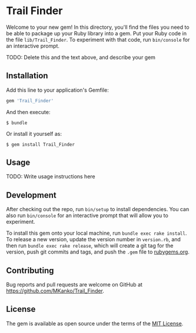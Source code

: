 # Trail Finder

Welcome to your new gem! In this directory, you'll find the files you need to be able to package up your Ruby library into a gem. Put your Ruby code in the file `lib/Trail_Finder`. To experiment with that code, run `bin/console` for an interactive prompt.

TODO: Delete this and the text above, and describe your gem

## Installation

Add this line to your application's Gemfile:

```ruby
gem 'Trail_Finder'
```

And then execute:

    $ bundle

Or install it yourself as:

    $ gem install Trail_Finder

## Usage

TODO: Write usage instructions here

## Development

After checking out the repo, run `bin/setup` to install dependencies. You can also run `bin/console` for an interactive prompt that will allow you to experiment.

To install this gem onto your local machine, run `bundle exec rake install`. To release a new version, update the version number in `version.rb`, and then run `bundle exec rake release`, which will create a git tag for the version, push git commits and tags, and push the `.gem` file to [rubygems.org](https://rubygems.org).

## Contributing

Bug reports and pull requests are welcome on GitHub at https://github.com/MKanko/Trail_Finder.

## License

The gem is available as open source under the terms of the [MIT License](https://opensource.org/licenses/MIT).
